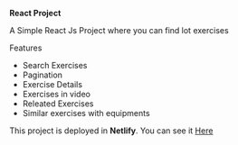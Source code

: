 **React Project**

A Simple React Js Project where you can find lot exercises

Features
 - Search Exercises
 - Pagination
 - Exercise Details
 - Exercises in video
 - Releated Exercises
 - Similar exercises with equipments

This project is deployed in **Netlify**. You can see it [Here](https://exerciso.netlify.app/)

